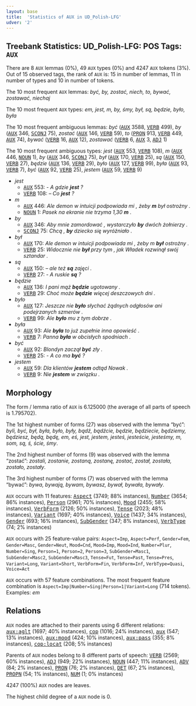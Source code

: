 ```yaml
---
layout: base
title:  'Statistics of AUX in UD_Polish-LFG'
udver: '2'
---
```


## Treebank Statistics: UD_Polish-LFG: POS Tags: `AUX`

There are 8 `AUX` lemmas (0%), 49 `AUX` types (0%) and 4247 `AUX` tokens (3%).
Out of 15 observed tags, the rank of `AUX` is: 15 in number of lemmas, 11 in number of types and 10 in number of tokens.

The 10 most frequent `AUX` lemmas: <em>być, by, zostać, niech, to, bywać, zostawać, niechaj</em>

The 10 most frequent `AUX` types:  <em>em, jest, m, by, śmy, był, są, będzie, było, była</em>

The 10 most frequent ambiguous lemmas: <em>być</em> (<tt><a href="pl_lfg-pos-AUX.html">AUX</a></tt> 3588, <tt><a href="pl_lfg-pos-VERB.html">VERB</a></tt> 499), <em>by</em> (<tt><a href="pl_lfg-pos-AUX.html">AUX</a></tt> 346, <tt><a href="pl_lfg-pos-SCONJ.html">SCONJ</a></tt> 75), <em>zostać</em> (<tt><a href="pl_lfg-pos-AUX.html">AUX</a></tt> 146, <tt><a href="pl_lfg-pos-VERB.html">VERB</a></tt> 59), <em>to</em> (<tt><a href="pl_lfg-pos-PRON.html">PRON</a></tt> 913, <tt><a href="pl_lfg-pos-VERB.html">VERB</a></tt> 449, <tt><a href="pl_lfg-pos-AUX.html">AUX</a></tt> 74), <em>bywać</em> (<tt><a href="pl_lfg-pos-VERB.html">VERB</a></tt> 16, <tt><a href="pl_lfg-pos-AUX.html">AUX</a></tt> 12), <em>zostawać</em> (<tt><a href="pl_lfg-pos-VERB.html">VERB</a></tt> 6, <tt><a href="pl_lfg-pos-AUX.html">AUX</a></tt> 3, <tt><a href="pl_lfg-pos-ADJ.html">ADJ</a></tt> 1)

The 10 most frequent ambiguous types:  <em>jest</em> (<tt><a href="pl_lfg-pos-AUX.html">AUX</a></tt> 553, <tt><a href="pl_lfg-pos-VERB.html">VERB</a></tt> 108), <em>m</em> (<tt><a href="pl_lfg-pos-AUX.html">AUX</a></tt> 446, <tt><a href="pl_lfg-pos-NOUN.html">NOUN</a></tt> 1), <em>by</em> (<tt><a href="pl_lfg-pos-AUX.html">AUX</a></tt> 346, <tt><a href="pl_lfg-pos-SCONJ.html">SCONJ</a></tt> 75), <em>był</em> (<tt><a href="pl_lfg-pos-AUX.html">AUX</a></tt> 170, <tt><a href="pl_lfg-pos-VERB.html">VERB</a></tt> 25), <em>są</em> (<tt><a href="pl_lfg-pos-AUX.html">AUX</a></tt> 150, <tt><a href="pl_lfg-pos-VERB.html">VERB</a></tt> 27), <em>będzie</em> (<tt><a href="pl_lfg-pos-AUX.html">AUX</a></tt> 136, <tt><a href="pl_lfg-pos-VERB.html">VERB</a></tt> 29), <em>było</em> (<tt><a href="pl_lfg-pos-AUX.html">AUX</a></tt> 127, <tt><a href="pl_lfg-pos-VERB.html">VERB</a></tt> 99), <em>była</em> (<tt><a href="pl_lfg-pos-AUX.html">AUX</a></tt> 93, <tt><a href="pl_lfg-pos-VERB.html">VERB</a></tt> 7), <em>być</em> (<tt><a href="pl_lfg-pos-AUX.html">AUX</a></tt> 92, <tt><a href="pl_lfg-pos-VERB.html">VERB</a></tt> 25), <em>jestem</em> (<tt><a href="pl_lfg-pos-AUX.html">AUX</a></tt> 59, <tt><a href="pl_lfg-pos-VERB.html">VERB</a></tt> 9)


* <em>jest</em>
  * <tt><a href="pl_lfg-pos-AUX.html">AUX</a></tt> 553: <em>- A gdzie <b>jest</b> ?</em>
  * <tt><a href="pl_lfg-pos-VERB.html">VERB</a></tt> 108: <em>– Co <b>jest</b> ?</em>
* <em>m</em>
  * <tt><a href="pl_lfg-pos-AUX.html">AUX</a></tt> 446: <em>Ale demon w intuicji podpowiada mi , żeby <b>m</b> był ostrożny .</em>
  * <tt><a href="pl_lfg-pos-NOUN.html">NOUN</a></tt> 1: <em>Pasek na ekranie nie trzyma 1,30 <b>m</b> .</em>
* <em>by</em>
  * <tt><a href="pl_lfg-pos-AUX.html">AUX</a></tt> 346: <em>Aby mnie zamordować , wystarczyło <b>by</b> dwóch żołnierzy .</em>
  * <tt><a href="pl_lfg-pos-SCONJ.html">SCONJ</a></tt> 75: <em>Chcą , <b>by</b> dziecko się wyróżniało .</em>
* <em>był</em>
  * <tt><a href="pl_lfg-pos-AUX.html">AUX</a></tt> 170: <em>Ale demon w intuicji podpowiada mi , żeby m <b>był</b> ostrożny .</em>
  * <tt><a href="pl_lfg-pos-VERB.html">VERB</a></tt> 25: <em>Widocznie nie <b>był</b> przy tym , jak Władek rozwinął swój sztandar .</em>
* <em>są</em>
  * <tt><a href="pl_lfg-pos-AUX.html">AUX</a></tt> 150: <em>– ale też <b>są</b> zajęci .</em>
  * <tt><a href="pl_lfg-pos-VERB.html">VERB</a></tt> 27: <em>- A ruskie <b>są</b> ?</em>
* <em>będzie</em>
  * <tt><a href="pl_lfg-pos-AUX.html">AUX</a></tt> 136: <em>I pani mąż <b>będzie</b> ugotowany .</em>
  * <tt><a href="pl_lfg-pos-VERB.html">VERB</a></tt> 29: <em>Choć może <b>będzie</b> więcej deszczowych dni .</em>
* <em>było</em>
  * <tt><a href="pl_lfg-pos-AUX.html">AUX</a></tt> 127: <em>Jeszcze nie <b>było</b> słychać żądnych odgłosów ani podejrzanych szmerów .</em>
  * <tt><a href="pl_lfg-pos-VERB.html">VERB</a></tt> 99: <em>Ale <b>było</b> mu z tym dobrze .</em>
* <em>była</em>
  * <tt><a href="pl_lfg-pos-AUX.html">AUX</a></tt> 93: <em>Ale <b>była</b> to już zupełnie inna opowieść .</em>
  * <tt><a href="pl_lfg-pos-VERB.html">VERB</a></tt> 7: <em>Panna <b>była</b> w obcisłych spodniach .</em>
* <em>być</em>
  * <tt><a href="pl_lfg-pos-AUX.html">AUX</a></tt> 92: <em>Blondyn zaczął <b>być</b> zły .</em>
  * <tt><a href="pl_lfg-pos-VERB.html">VERB</a></tt> 25: <em>- A co ma <b>być</b> ?</em>
* <em>jestem</em>
  * <tt><a href="pl_lfg-pos-AUX.html">AUX</a></tt> 59: <em>Dla klientów <b>jestem</b> odtąd Nowak .</em>
  * <tt><a href="pl_lfg-pos-VERB.html">VERB</a></tt> 9: <em>Nie <b>jestem</b> w związku .</em>

## Morphology

The form / lemma ratio of `AUX` is 6.125000 (the average of all parts of speech is 1.795702).

The 1st highest number of forms (27) was observed with the lemma “być”: <em>byli, być, był, była, było, były, bądź, bądźcie, będzie, będziecie, będziemy, będziesz, będą, będę, em, eś, jest, jestem, jesteś, jesteście, jesteśmy, m, som, są, ś, ście, śmy</em>.

The 2nd highest number of forms (9) was observed with the lemma “zostać”: <em>zostali, zostanie, zostaną, zostanę, zostać, został, została, zostało, zostały</em>.

The 3rd highest number of forms (7) was observed with the lemma “bywać”: <em>bywa, bywają, bywam, bywasz, bywał, bywała, bywały</em>.

`AUX` occurs with 11 features: <tt><a href="pl_lfg-feat-Aspect.html">Aspect</a></tt> (3749; 88% instances), <tt><a href="pl_lfg-feat-Number.html">Number</a></tt> (3654; 86% instances), <tt><a href="pl_lfg-feat-Person.html">Person</a></tt> (2961; 70% instances), <tt><a href="pl_lfg-feat-Mood.html">Mood</a></tt> (2455; 58% instances), <tt><a href="pl_lfg-feat-VerbForm.html">VerbForm</a></tt> (2126; 50% instances), <tt><a href="pl_lfg-feat-Tense.html">Tense</a></tt> (2023; 48% instances), <tt><a href="pl_lfg-feat-Variant.html">Variant</a></tt> (1697; 40% instances), <tt><a href="pl_lfg-feat-Voice.html">Voice</a></tt> (1437; 34% instances), <tt><a href="pl_lfg-feat-Gender.html">Gender</a></tt> (693; 16% instances), <tt><a href="pl_lfg-feat-SubGender.html">SubGender</a></tt> (347; 8% instances), <tt><a href="pl_lfg-feat-VerbType.html">VerbType</a></tt> (74; 2% instances)

`AUX` occurs with 25 feature-value pairs: `Aspect=Imp`, `Aspect=Perf`, `Gender=Fem`, `Gender=Masc`, `Gender=Neut`, `Mood=Cnd`, `Mood=Imp`, `Mood=Ind`, `Number=Plur`, `Number=Sing`, `Person=1`, `Person=2`, `Person=3`, `SubGender=Masc1`, `SubGender=Masc2`, `SubGender=Masc3`, `Tense=Fut`, `Tense=Past`, `Tense=Pres`, `Variant=Long`, `Variant=Short`, `VerbForm=Fin`, `VerbForm=Inf`, `VerbType=Quasi`, `Voice=Act`

`AUX` occurs with 57 feature combinations.
The most frequent feature combination is `Aspect=Imp|Number=Sing|Person=1|Variant=Long` (714 tokens).
Examples: <em>em</em>


## Relations

`AUX` nodes are attached to their parents using 6 different relations: <tt><a href="pl_lfg-dep-aux-aglt.html">aux:aglt</a></tt> (1697; 40% instances), <tt><a href="pl_lfg-dep-cop.html">cop</a></tt> (1016; 24% instances), <tt><a href="pl_lfg-dep-aux.html">aux</a></tt> (547; 13% instances), <tt><a href="pl_lfg-dep-aux-mood.html">aux:mood</a></tt> (424; 10% instances), <tt><a href="pl_lfg-dep-aux-pass.html">aux:pass</a></tt> (355; 8% instances), <tt><a href="pl_lfg-dep-cop-locat.html">cop:locat</a></tt> (208; 5% instances)

Parents of `AUX` nodes belong to 8 different parts of speech: <tt><a href="pl_lfg-pos-VERB.html">VERB</a></tt> (2569; 60% instances), <tt><a href="pl_lfg-pos-ADJ.html">ADJ</a></tt> (949; 22% instances), <tt><a href="pl_lfg-pos-NOUN.html">NOUN</a></tt> (447; 11% instances), <tt><a href="pl_lfg-pos-ADV.html">ADV</a></tt> (84; 2% instances), <tt><a href="pl_lfg-pos-PRON.html">PRON</a></tt> (76; 2% instances), <tt><a href="pl_lfg-pos-DET.html">DET</a></tt> (67; 2% instances), <tt><a href="pl_lfg-pos-PROPN.html">PROPN</a></tt> (54; 1% instances), <tt><a href="pl_lfg-pos-NUM.html">NUM</a></tt> (1; 0% instances)

4247 (100%) `AUX` nodes are leaves.

The highest child degree of a `AUX` node is 0.

